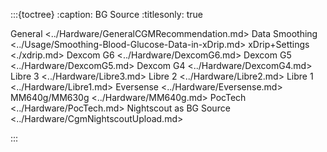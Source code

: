 :::{toctree}
:caption: BG Source
:titlesonly: true

   General <../Hardware/GeneralCGMRecommendation.md>
   Data Smoothing <../Usage/Smoothing-Blood-Glucose-Data-in-xDrip.md>
   xDrip+Settings <./xdrip.md>
   Dexcom G6 <../Hardware/DexcomG6.md>
   Dexcom G5 <../Hardware/DexcomG5.md>
   Dexcom G4 <../Hardware/DexcomG4.md>
   Libre 3 <../Hardware/Libre3.md>
   Libre 2 <../Hardware/Libre2.md>
   Libre 1 <../Hardware/Libre1.md>
   Eversense <../Hardware/Eversense.md>
   MM640g/MM630g  <../Hardware/MM640g.md>
   PocTech <../Hardware/PocTech.md>
   Nightscout as BG Source <../Hardware/CgmNightscoutUpload.md>

:::
